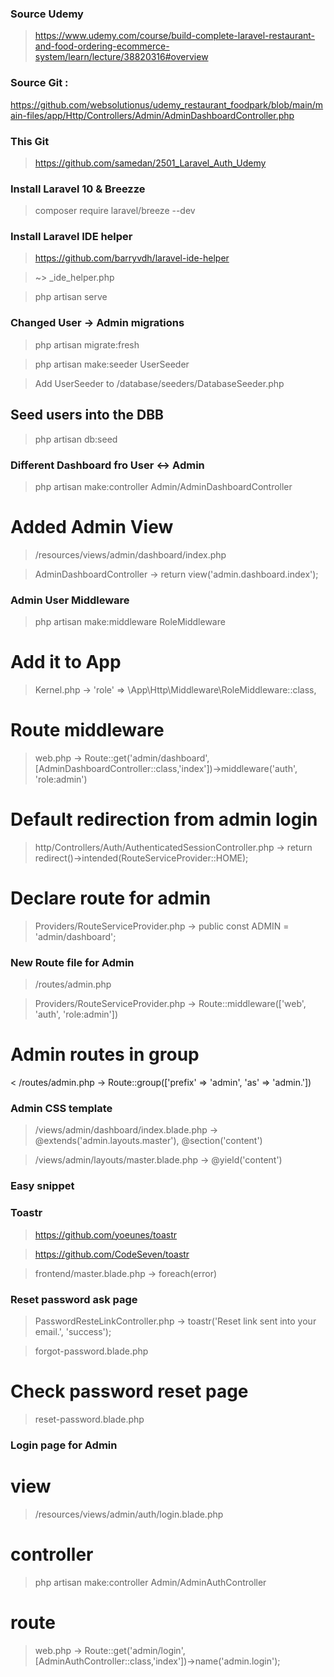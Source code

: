 ### Source Udemy

> https://www.udemy.com/course/build-complete-laravel-restaurant-and-food-ordering-ecommerce-system/learn/lecture/38820316#overview

### Source Git :

https://github.com/websolutionus/udemy_restaurant_foodpark/blob/main/main-files/app/Http/Controllers/Admin/AdminDashboardController.php

### This Git

> https://github.com/samedan/2501_Laravel_Auth_Udemy

### Install Laravel 10 & Breezze

> composer require laravel/breeze --dev

### Install Laravel IDE helper

> https://github.com/barryvdh/laravel-ide-helper

> ~> \_ide_helper.php

> php artisan serve

### Changed User -> Admin migrations

> php artisan migrate:fresh

> php artisan make:seeder UserSeeder

> Add UserSeeder to /database/seeders/DatabaseSeeder.php

## Seed users into the DBB

> php artisan db:seed

### Different Dashboard fro User <-> Admin

> php artisan make:controller Admin/AdminDashboardController

# Added Admin View

> /resources/views/admin/dashboard/index.php

> AdminDashboardController -> return view('admin.dashboard.index');

### Admin User Middleware

> php artisan make:middleware RoleMiddleware

# Add it to App

> Kernel.php -> 'role' => \App\Http\Middleware\RoleMiddleware::class,

# Route middleware

> web.php -> Route::get('admin/dashboard', [AdminDashboardController::class,'index'])->middleware('auth', 'role:admin')

# Default redirection from admin login

> http/Controllers/Auth/AuthenticatedSessionController.php -> return redirect()->intended(RouteServiceProvider::HOME);

# Declare route for admin

> Providers/RouteServiceProvider.php -> public const ADMIN = 'admin/dashboard';

### New Route file for Admin

> /routes/admin.php

> Providers/RouteServiceProvider.php -> Route::middleware(['web', 'auth', 'role:admin'])

# Admin routes in group

< /routes/admin.php -> Route::group(['prefix' => 'admin', 'as' => 'admin.'])

### Admin CSS template

> /views/admin/dashboard/index.blade.php -> @extends('admin.layouts.master'), @section('content')

> /views/admin/layouts/master.blade.php -> @yield('content')

### Easy snippet

### Toastr

> https://github.com/yoeunes/toastr

> https://github.com/CodeSeven/toastr

> frontend/master.blade.php -> foreach(error)

### Reset password ask page

> PasswordResteLinkController.php -> toastr('Reset link sent into your email.', 'success');

> forgot-password.blade.php

# Check password reset page

> reset-password.blade.php

### Login page for Admin

# view

> /resources/views/admin/auth/login.blade.php

# controller

> php artisan make:controller Admin/AdminAuthController

# route

> web.php -> Route::get('admin/login', [AdminAuthController::class,'index'])->name('admin.login');
